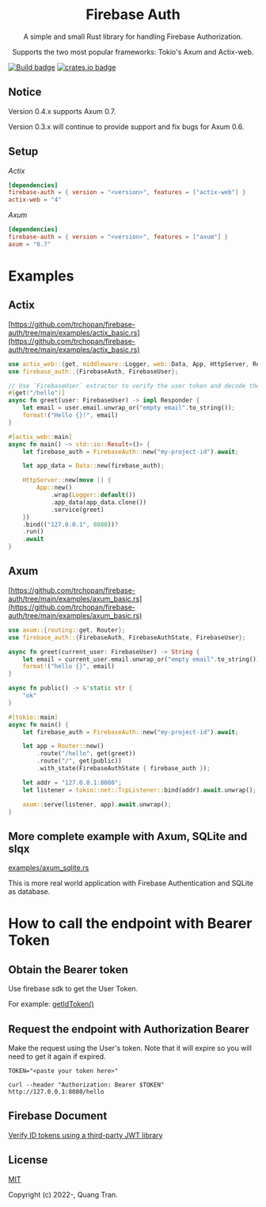 <div align="center">
  <h1>Firebase Auth</h1>
    <p>A simple and small Rust library for handling Firebase Authorization.</p>
    <p>Supports the two most popular frameworks: Tokio's Axum and Actix-web.</p>
</div>

[![Build badge]][Build] [![crates.io badge]][crates.io]

[Build]: https://github.com/trchopan/firebase-auth/actions/workflows/rust.yml
[Build badge]: https://github.com/trchopan/firebase-auth/actions/workflows/rust.yml/badge.svg
[crates.io]: https://crates.io/crates/firebase-auth
[crates.io badge]: https://img.shields.io/crates/v/firebase-auth.svg?color=%23B48723

## Notice

Version 0.4.x supports Axum 0.7.

Version 0.3.x will continue to provide support and fix bugs for Axum 0.6.

## Setup

_Actix_

```toml
[dependencies]
firebase-auth = { version = "<version>", features = ["actix-web"] }
actix-web = "4"
```

_Axum_

```toml
[dependencies]
firebase-auth = { version = "<version>", features = ["axum"] }
axum = "0.7"
```

# Examples

## Actix

[https://github.com/trchopan/firebase-auth/tree/main/examples/actix_basic.rs](https://github.com/trchopan/firebase-auth/tree/main/examples/actix_basic.rs)

```rust
use actix_web::{get, middleware::Logger, web::Data, App, HttpServer, Responder};
use firebase_auth::{FirebaseAuth, FirebaseUser};

// Use `FirebaseUser` extractor to verify the user token and decode the claims
#[get("/hello")]
async fn greet(user: FirebaseUser) -> impl Responder {
    let email = user.email.unwrap_or("empty email".to_string());
    format!("Hello {}!", email)
}

#[actix_web::main]
async fn main() -> std::io::Result<()> {
    let firebase_auth = FirebaseAuth::new("my-project-id").await;

    let app_data = Data::new(firebase_auth);

    HttpServer::new(move || {
        App::new()
            .wrap(Logger::default())
            .app_data(app_data.clone())
            .service(greet)
    })
    .bind(("127.0.0.1", 8080))?
    .run()
    .await
}
```

## Axum

[https://github.com/trchopan/firebase-auth/tree/main/examples/axum_basic.rs](https://github.com/trchopan/firebase-auth/tree/main/examples/axum_basic.rs)

```rust
use axum::{routing::get, Router};
use firebase_auth::{FirebaseAuth, FirebaseAuthState, FirebaseUser};

async fn greet(current_user: FirebaseUser) -> String {
    let email = current_user.email.unwrap_or("empty email".to_string());
    format!("hello {}", email)
}

async fn public() -> &'static str {
    "ok"
}

#[tokio::main]
async fn main() {
    let firebase_auth = FirebaseAuth::new("my-project-id").await;

    let app = Router::new()
        .route("/hello", get(greet))
        .route("/", get(public))
        .with_state(FirebaseAuthState { firebase_auth });

    let addr = "127.0.0.1:8080";
    let listener = tokio::net::TcpListener::bind(addr).await.unwrap();

    axum::serve(listener, app).await.unwrap();
}
```

## More complete example with Axum, SQLite and slqx

[examples/axum_sqlite.rs](https://github.com/trchopan/firebase-auth/tree/main/examples/axum_sqlite.rs)

This is more real world application with Firebase Authentication and SQLite as database.

# How to call the endpoint with Bearer Token

## Obtain the Bearer token

Use firebase sdk to get the User Token.

For example: [getIdToken()](https://firebase.google.com/docs/reference/js/v8/firebase.User#getidtoken)

## Request the endpoint with Authorization Bearer

Make the request using the User's token. Note that it will expire so you will need to get it again if expired.

```
TOKEN="<paste your token here>"

curl --header "Authorization: Bearer $TOKEN" http://127.0.0.1:8080/hello
```

## Firebase Document

[Verify ID tokens using a third-party JWT library](https://firebase.google.com/docs/auth/admin/verify-id-tokens#verify_id_tokens_using_a_third-party_jwt_library)

## License

[MIT](https://opensource.org/licenses/MIT)

Copyright (c) 2022-, Quang Tran.
